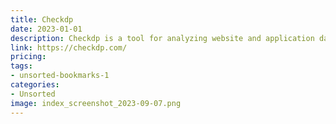 ```yaml
---
title: Checkdp
date: 2023-01-01
description: Checkdp is a tool for analyzing website and application data privacy policies.
link: https://checkdp.com/
pricing: 
tags: 
- unsorted-bookmarks-1 
categories: 
- Unsorted 
image: index_screenshot_2023-09-07.png
---
```

